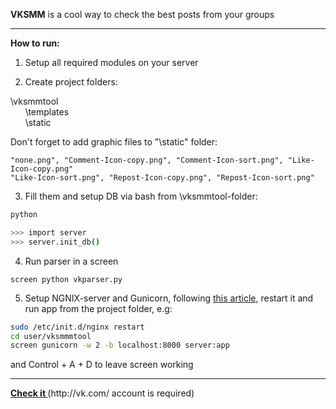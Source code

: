 <b>VKSMM</b> is a cool way to check the best posts from your groups
<hr>
<b>How to run:</b>

1) Setup all required modules on your server 

2) Create project folders:

\vksmmtool <br>
&nbsp;&nbsp;&nbsp;&nbsp;&nbsp;&nbsp;\templates <br>
&nbsp;&nbsp;&nbsp;&nbsp;&nbsp;&nbsp;\static <br>

Don't forget to add graphic files to "\static" folder:<br>
```
"none.png", "Comment-Icon-copy.png", "Comment-Icon-sort.png", "Like-Icon-copy.png"
"Like-Icon-sort.png", "Repost-Icon-copy.png", "Repost-Icon-sort.png"
```

3) Fill them and setup DB via bash from \vksmmtool-folder:

```bash
python

>>> import server
>>> server.init_db()
```

4) Run parser in a screen

<code>screen python vkparser.py</code>

5) Setup NGNIX-server and Gunicorn, following  <a href="https://realpython.com/blog/python/kickstarting-flask-on-ubuntu-setup-and-deployment/">this article</a>, restart it and run app from the project folder, e.g:

```bash
sudo /etc/init.d/nginx restart
cd user/vksmmmtool
screen gunicorn -w 2 -b localhost:8000 server:app
```
and Control + A + D to leave screen working

<hr>
<a href="http://vksmm.info/" target="_blank"><b>Check it </b></a> (http://vk.com/  account is required)
